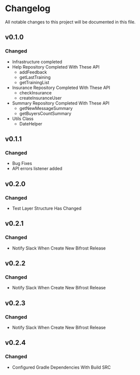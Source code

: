 # Changelog
All notable changes to this project will be documented in this file.

## v0.1.0
### Changed
- Infrastructure completed
- Help Repository Completed With These API
  - addFeedback
  - getLastTraining
  - getTrainingList
- Insurance Repository Completed With These API
  - checkInsurance
  - createInsuranceUser
- Summary Repository Completed With These API
  - getNewMessageSummary
  - getBuyersCountSummary
- Utils Class
  - DateHelper

## v0.1.1
### Changed
- Bug Fixes
- API errors listener added

## v0.2.0
### Changed
- Test Layer Structure Has Changed

## v0.2.1
### Changed
- Notify Slack When Create New Bifrost Release

## v0.2.2
### Changed
- Notify Slack When Create New Bifrost Release

## v0.2.3
### Changed
- Notify Slack When Create New Bifrost Release

## v0.2.4
### Changed
- Configured Gradle Dependencies With Build SRC